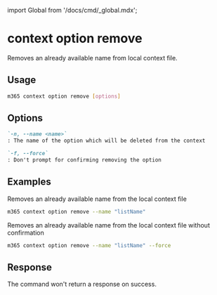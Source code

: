 <!-- DISCLAIMER: All secrets, passwords, and sensitive values in this document are examples only and not real credentials. -->
import Global from '/docs/cmd/_global.mdx';

# context option remove

Removes an already available name from local context file.

## Usage

```sh
m365 context option remove [options]
```

## Options

```md definition-list
`-n, --name <name>`
: The name of the option which will be deleted from the context

`-f, --force`
: Don't prompt for confirming removing the option
```

<Global />

## Examples

Removes an already available name from the local context file

```sh
m365 context option remove --name "listName"
```

Removes an already available name from the local context file without confirmation

```sh
m365 context option remove --name "listName" --force
```

## Response

The command won't return a response on success.
